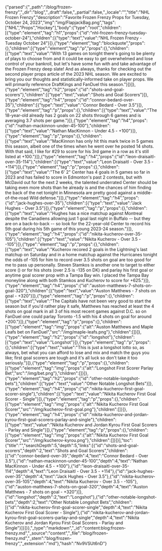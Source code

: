 {"parsed":{"_path":"/blog/frozen-frenzy","_dir":"blog","_draft":false,"_partial":false,"_locale":"","title":"NHL Frozen Frenzy","description":"Favorite Frozen Frenzy Props for Tuesday, October 24, 2023","img":"img/FlapjackBag.png","tags":["NHL","Props","Hockey"],"body":{"type":"root","children":[{"type":"element","tag":"h1","props":{"id":"nhl-frozen-frenzy-tuesday-october-24"},"children":[{"type":"text","value":"NHL Frozen Frenzy - Tuesday October 24"}]},{"type":"element","tag":"blockquote","props":{},"children":[{"type":"element","tag":"p","props":{},"children":[{"type":"text","value":"With 13 games on tonight there's going to be plenty of plays to choose from and it could be easy to get overwhelmed and lose control of your bankroll, but let's have some fun with and take advantage of the Frozen Frenzy deep slate! And as always, thanks for checking out the second player props article of the 2023 NHL season. We are excited to bring you our thoughts and statistically-informed take on player props. We will primarily reference DraftKings and FanDuel this season."}]}]},{"type":"element","tag":"h2","props":{"id":"shots-and-goal-scorers"},"children":[{"type":"text","value":"Shots and Goal Scorers"}]},{"type":"element","tag":"h4","props":{"id":"connor-bedard-over-35"},"children":[{"type":"text","value":"Connor Bedard - Over 3.5"}]},{"type":"element","tag":"p","props":{},"children":[{"type":"text","value":"The 18-year-old already has 2 goals on 22 shots through 6 games and is averaging 3.7 shots per game."}]},{"type":"element","tag":"h4","props":{"id":"nathan-mackinnon-under-45-100"},"children":[{"type":"text","value":"Nathan MacKinnon - Under 4.5 - +100"}]},{"type":"element","tag":"p","props":{},"children":[{"type":"text","value":"MacKinnon has only hit this mark twice in 5 games this season, albeit one of the times when he went over he posted 14 shots. With that said, I like for #29 to score for his 3rd game in a row as it's still listed at +100."}]},{"type":"element","tag":"h4","props":{"id":"leon-draisaitl-over-35-114"},"children":[{"type":"text","value":"Leon Draisaitl - Over 3.5 - +114"}]},{"type":"element","tag":"p","props":{},"children":[{"type":"text","value":"The 6' 2\" Center has 4 goals in 5 games so far in 2023 and has failed to score in Edmonton's past 2 contests, but with McDavid out for the next 2 weeks, the talented underrated Center should be taking even more shots than he already is and the chances of him finding the back of the net tonight in Minnesota are pretty good against a middle-of-the-road Wild defense."}]},{"type":"element","tag":"h4","props":{"id":"jack-hughes-over-35"},"children":[{"type":"text","value":"Jack Hughes - Over 3.5"}]},{"type":"element","tag":"p","props":{},"children":[{"type":"text","value":"Hughes has a nice matchup against Montreal despite the Canadiens allowing just 1 goal last night in Buffalo -- but they are on a back-to-back -- so look for the 22-year-old Center to record his 5th goal during his 5th game of this young 2023-24 season."}]},{"type":"element","tag":"h4","props":{"id":"nikita-kucherov-over-35-105"},"children":[{"type":"text","value":"Nikita Kucherov - Over 3.5 - -105"}]},{"type":"element","tag":"p","props":{},"children":[{"type":"text","value":"Kucherov recored 2 goals in the Lightning's last matchup on Saturday and in a home matchup against the Hurricanes tonight the odds of -105 for him to record over 3.5 shots on goal are too good for me to pass up personally. Steven Stamkos is another one to target to either score () or for his shots (over 2.5 is -135 on DK) and parlay his first goal or anytime goal scorer prop with a Tampa Bay win. I placed the Tampa Bay moneyline along with both Stamkos and Kucherov to score for +625."}]},{"type":"element","tag":"h4","props":{"id":"auston-matthews-7-shots-on-goal-320"},"children":[{"type":"text","value":"Auston Matthews - 7 shots on goal - +320"}]},{"type":"element","tag":"p","props":{},"children":[{"type":"text","value":"The Capitals have not been very good to start the season but if you'd rather play it safe, Matthews has reached at least the 4 shots on goal mark in all 3 of his most recent games against D.C. so on FanDuel one could parlay Toronto -1.5 with his 4 shots on goal for around +200."}]},{"type":"element","tag":"p","props":{},"children":[{"type":"element","tag":"img","props":{"alt":"Auston Matthews and Maple Leafs bet on FanDuel","src":"/img/maple-leafs.png"},"children":[]}]},{"type":"element","tag":"h2","props":{"id":"longshot"},"children":[{"type":"text","value":"Longshot"}]},{"type":"element","tag":"p","props":{},"children":[{"type":"text","value":"This is just a longshot lotto so, as always, bet what you can afford to lose and mix and match the guys you like; first goal scorers are tough and it's all luck so don't take it too seriously."}]},{"type":"element","tag":"p","props":{},"children":[{"type":"element","tag":"img","props":{"alt":"Longshot First Scorer Parlay Bet","src":"/img/bet.png"},"children":[]}]},{"type":"element","tag":"h2","props":{"id":"other-notable-longshot-bets"},"children":[{"type":"text","value":"Other Notable Longshot Bets"}]},{"type":"element","tag":"h4","props":{"id":"nikita-kucherov-first-goal-scorer-single"},"children":[{"type":"text","value":"Nikita Kucherov First Goal Scorer - Single"}]},{"type":"element","tag":"p","props":{},"children":[{"type":"element","tag":"img","props":{"alt":"Nikita Kucherov First Goal Scorer","src":"/img/kucherov-first-goal.png"},"children":[]}]},{"type":"element","tag":"h4","props":{"id":"nikita-kucherov-and-jordan-kyrou-first-goal-scorers-parlay-and-single"},"children":[{"type":"text","value":"Nikita Kucherov and Jordan Kyrou First Goal Scorers - Parlay and Single"}]},{"type":"element","tag":"p","props":{},"children":[{"type":"element","tag":"img","props":{"alt":"Nikita Kucherov First Goal Scorer","src":"/img/kucherov-kyrou.png"},"children":[]}]}],"toc":{"title":"","searchDepth":5,"depth":5,"links":[{"id":"shots-and-goal-scorers","depth":2,"text":"Shots and Goal Scorers","children":[{"id":"connor-bedard-over-35","depth":4,"text":"Connor Bedard - Over 3.5"},{"id":"nathan-mackinnon-under-45-100","depth":4,"text":"Nathan MacKinnon - Under 4.5 - +100"},{"id":"leon-draisaitl-over-35-114","depth":4,"text":"Leon Draisaitl - Over 3.5 - +114"},{"id":"jack-hughes-over-35","depth":4,"text":"Jack Hughes - Over 3.5"},{"id":"nikita-kucherov-over-35-105","depth":4,"text":"Nikita Kucherov - Over 3.5 - -105"},{"id":"auston-matthews-7-shots-on-goal-320","depth":4,"text":"Auston Matthews - 7 shots on goal - +320"}]},{"id":"longshot","depth":2,"text":"Longshot"},{"id":"other-notable-longshot-bets","depth":2,"text":"Other Notable Longshot Bets","children":[{"id":"nikita-kucherov-first-goal-scorer-single","depth":4,"text":"Nikita Kucherov First Goal Scorer - Single"},{"id":"nikita-kucherov-and-jordan-kyrou-first-goal-scorers-parlay-and-single","depth":4,"text":"Nikita Kucherov and Jordan Kyrou First Goal Scorers - Parlay and Single"}]}]}},"_type":"markdown","_id":"content:blog:frozen-frenzy.md","_source":"content","_file":"blog/frozen-frenzy.md","_stem":"blog/frozen-frenzy","_extension":"md"},"hash":"Nv9VSUt6nD"}